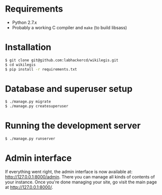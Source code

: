 # Requirements

* Python 2.7.x
* Probably a working C compiler and `make` (to build libsass)


# Installation

```bash
$ git clone git@github.com:labhackercd/wikilegis.git
$ cd wikilegis
$ pip install -r requirements.txt
```


# Database and superuser setup

```bash
$ ./manage.py migrate
$ ./manage.py createsuperuser
```


# Running the development server

```bash
$ ./manage.py runserver
```


# Admin interface

If everything went right, the admin interface is now available at: http://127.0.0.1:8000/admin. There you can manage all kinds of contents of your instance. Once you're done managing your site, go visit the main page at http://127.0.0.1:8000/.
